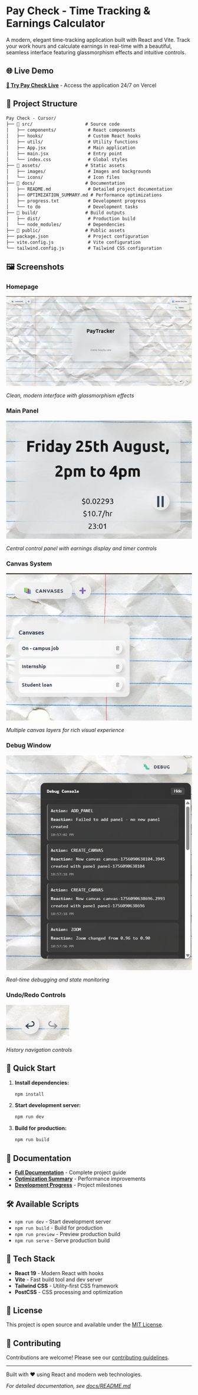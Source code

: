 # Pay Check - Time Tracking & Earnings Calculator

A modern, elegant time-tracking application built with React and Vite. Track your work hours and calculate earnings in real-time with a beautiful, seamless interface featuring glassmorphism effects and intuitive controls.

## 🌐 Live Demo

**[🚀 Try Pay Check Live](https://pay-check-lilac.vercel.app/)** - Access the application 24/7 on Vercel

## 📁 Project Structure

```
Pay Check - Cursor/
├── 📁 src/                    # Source code
│   ├── components/            # React components
│   ├── hooks/                 # Custom React hooks
│   ├── utils/                 # Utility functions
│   ├── App.jsx                # Main application
│   ├── main.jsx               # Entry point
│   └── index.css              # Global styles
├── 📁 assets/                 # Static assets
│   ├── images/                # Images and backgrounds
│   └── icons/                 # Icon files
├── 📁 docs/                   # Documentation
│   ├── README.md              # Detailed project documentation
│   ├── OPTIMIZATION_SUMMARY.md # Performance optimizations
│   ├── progress.txt           # Development progress
│   └── to do                  # Development tasks
├── 📁 build/                  # Build outputs
│   ├── dist/                  # Production build
│   └── node_modules/          # Dependencies
├── 📁 public/                 # Public assets
├── package.json               # Project configuration
├── vite.config.js             # Vite configuration
└── tailwind.config.js         # Tailwind CSS configuration
```

## 🖼️ Screenshots

### Homepage
![Homepage](assets/images/screenshots/homepage.png)

*Clean, modern interface with glassmorphism effects*


### Main Panel
![Panel](assets/images/screenshots/Panel.png)

*Central control panel with earnings display and timer controls*


### Canvas System
![Canvases](assets/images/screenshots/Canvases.png)

*Multiple canvas layers for rich visual experience*


### Debug Window
![Debug Window](assets/images/screenshots/Debug-window.png)

*Real-time debugging and state monitoring*


### Undo/Redo Controls
![Undo/Redo](assets/images/screenshots/undo-redo.png)

*History navigation controls*


## 🚀 Quick Start

1. **Install dependencies:**
   ```bash
   npm install
   ```

2. **Start development server:**
   ```bash
   npm run dev
   ```

3. **Build for production:**
   ```bash
   npm run build
   ```

## 📖 Documentation

- **[Full Documentation](docs/README.md)** - Complete project guide
- **[Optimization Summary](docs/OPTIMIZATION_SUMMARY.md)** - Performance improvements
- **[Development Progress](docs/progress.txt)** - Project milestones

## 🛠️ Available Scripts

- `npm run dev` - Start development server
- `npm run build` - Build for production
- `npm run preview` - Preview production build
- `npm run serve` - Serve production build

## 🔧 Tech Stack

- **React 19** - Modern React with hooks
- **Vite** - Fast build tool and dev server
- **Tailwind CSS** - Utility-first CSS framework
- **PostCSS** - CSS processing and optimization

## 📄 License

This project is open source and available under the [MIT License](LICENSE).

## 🤝 Contributing

Contributions are welcome! Please see our [contributing guidelines](docs/README.md#contributing).

---

Built with ❤️ using React and modern web technologies.

*For detailed documentation, see [docs/README.md](docs/README.md)*
